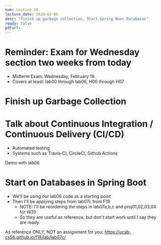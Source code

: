 ```yaml
---
num: Lecture 18
lecture_date: 2020-02-05
desc: "Finish up garbage collection, Start Spring Boot Databases"
ready: false
pdfurl:
---
```


# Reminder: Exam for Wednesday section two weeks from today 

* Midterm Exam: Wednesday, February 19.
* Covers at least: lab00 through lab06, H00 through H07

# Finish up Garbage Collection

# Talk about Continuous Integration / Continuous Delivery (CI/CD)

* Automated testing
* Systems such as Travis-CI, CircleCI, Github Actions

Demo with lab06

# Start on Databases in Spring Boot

* We'll be using our lab06 code as a starting point
* Then I'll be applying steps from lab07c from F19
   * NOTE: I'll be reordering the steps in lab07a,b,c and proj01,02,03,04 for W20
   * So they are useful as reference, but don't start work until I say they are ready.

As reference ONLY, NOT an assignment for you: <https://ucsb-cs56.github.io/f19/lab/lab07c/>


